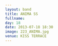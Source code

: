 ```yaml
---
layout: band
title: ANIMA SS
fullname: 
day: 18
date: 2013-07-18 18:30
image: 223_ANIMA.jpg
venue: KISS TERRACE
---
```



